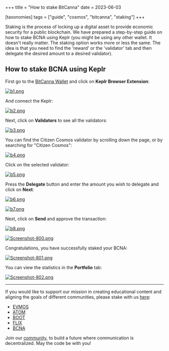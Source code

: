 +++
title = "How to stake BitCanna"
date = 2023-06-03

[taxonomies]
tags = ["guide", "cosmos", "bitcanna", "staking"]
+++

Staking is the process of locking up a digital asset to provide economic security for a public blockchain. We have prepared a step-by-step guide on how to stake BCNA
using Keplr (you might be using any other wallet. It doesn't really matter. The staking option works more or less the same. The idea is that you need to find the
'reward' or the 'validator' tab and then delegate the desired amount to a desired validator).

## How to stake BCNA using Keplr ##

First go to the [BitCanna Wallet](https://wallet.bitcanna.io/welcome) and click on **Keplr Browser Extension**:

[![b1.png](https://i.postimg.cc/ZRVf4Jtk/b1.png)](https://postimg.cc/Fdkbx5HG)

<!-- more -->

And connect the Keplr:

[![b2.png](https://i.postimg.cc/13vc8J76/b2.png)](https://postimg.cc/WdJJK6vb)

Next, click on **Validators** to see all the validators:

[![b3.png](https://i.postimg.cc/VLp0pphK/b3.png)](https://postimg.cc/ZCPqy74N)

You can find the Citizen Cosmos validator by scrolling down the page, or by searching for "Citizen Cosmos":

[![b4.png](https://i.postimg.cc/Qx2wCNP1/b4.png)](https://postimg.cc/HVtBPmTk)

Click on the selected validator:

[![b5.png](https://i.postimg.cc/kDP5T3jZ/b5.png)](https://postimg.cc/JHKmhgCc)

Press the **Delegate** button and enter the amount you wish to delegate and click on **Next**:

[![b6.png](https://i.postimg.cc/TYNPY3Tw/b6.png)](https://postimg.cc/tYPbByZQ)

[![b7.png](https://i.postimg.cc/pdqG34Dg/b7.png)](https://postimg.cc/cKtBnDkm)

Next, click on **Send** and approve the transaction:

[![b8.png](https://i.postimg.cc/MXJJXN39/b8.png)](https://postimg.cc/N2DzzJcX)

[![Screenshot-800.png](https://i.postimg.cc/Zq5nTvdC/Screenshot-800.png)](https://postimg.cc/87xN45wS)

Congratulations, you have successfully staked your BCNA:

[![Screenshot-801.png](https://i.postimg.cc/TYtBzyfk/Screenshot-801.png)](https://postimg.cc/KRg9L8KL)

You can view the statistics in the **Portfolio** tab:

[![Screenshot-802.png](https://i.postimg.cc/bwKVPkMR/Screenshot-802.png)](https://postimg.cc/v4ttLgG1)


-----------------------------------------------------------------------------------------------------------------------------------------------------------

If you would like to support our mission in creating educational content and aligning the goals of different communities, please stake with us [here](https://www.citizencosmos.space/staking): 

- [EVMOS](https://wallet.keplr.app/chains/evmos?modal=validator&chain=evmos_9001-2&validator_address=evmosvaloper1mtwvpdd57gpkyejd566s24afr9zm5ryq8gwpvj) 
- [ATOM](https://wallet.keplr.app/chains/cosmos-hub?modal=validator&chain=cosmoshub-4&validator_address=cosmosvaloper1e859xaue4k2jzqw20cv6l7p3tmc378pc3k8g2u) 
- [BOOT](https://wallet.keplr.app/chains/bostrom?modal=validator&chain=bostrom&validator_address=bostromvaloper1f7nx65pmayfenpfwzwaamwas4ygmvalqj6dz5r)
- [FLIX](https://wallet.keplr.app/chains/omniflix?modal=validator&chain=omniflixhub-1&validator_address=omniflixvaloper1wnpak7sfawsfv9c8vqe7naxfa4g99lv7djfn8n)
- [BCNA](https://wallet.bitcanna.io/validators/bcnavaloper1ngt4atd3qlgcwfv7fkjdjxhz7k0vl2rejrvzye)

Join our [community](https://discord.gg/kJaG3EucCX), to build a future where communication is decentralized. May the code be with you!



